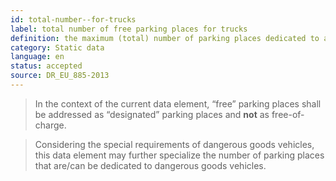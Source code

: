 ```yaml
---
id: total-number--for-trucks
label: total number of free parking places for trucks
definition: the maximum (total) number of parking places dedicated to all types of trucks (truck parking capacity).
category: Static data
language: en
status: accepted
source: DR_EU_885-2013
---
```


>In the context of the current data element, “free” parking places shall be addressed as “designated” parking places and **not** as free-of-charge.

>Considering the special requirements of dangerous goods vehicles, this data element may further specialize the number of parking places that are/can be dedicated to dangerous goods vehicles.

